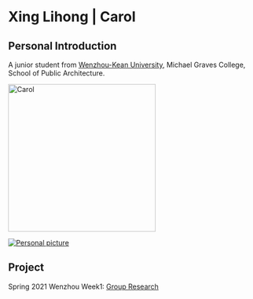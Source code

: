 # Xing Lihong | Carol
## Personal Introduction
  A junior student from [Wenzhou-Kean University](http://www.wku.edu.cn/), Michael Graves College, School of Public Architecture.
  <br>

<img alt="Carol" src="https://github.com/steenblikrs/2021-Spring-Studio/blob/gh-pages/students/Carol/personal%20picture%20for%20web.jpg?raw=true" width="300">

[![Personal picture](https://github.com/steenblikrs/2021-Spring-Studio/blob/gh-pages/students/Carol/personal%20picture%20for%20web.jpg?raw=true "Personal picture")]()


## Project
Spring 2021 Wenzhou
  Week1: [Group Research](https://steenblikrs.github.io/2021-Spring-Studio/Research/Stacking)

